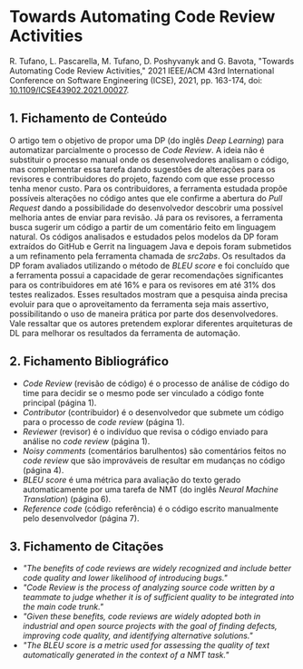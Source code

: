 # Towards Automating Code Review Activities

R. Tufano, L. Pascarella, M. Tufano, D. Poshyvanyk and G. Bavota, "Towards Automating Code Review Activities," 2021 IEEE/ACM 43rd International Conference on Software Engineering (ICSE), 2021, pp. 163-174, doi: [10.1109/ICSE43902.2021.00027](https://doi.org/10.1109/ICSE43902.2021.00027).

## 1. Fichamento de Conteúdo

O artigo tem o objetivo de propor uma DP (do inglês _Deep Learning_) para automatizar parcialmente o processo de _Code Review_. A ideia não é substituir o processo manual onde os desenvolvedores analisam o código, mas complementar essa tarefa dando sugestões de alterações para os revisores e contribuidores do projeto, fazendo com que esse processo tenha menor custo. Para os contribuidores, a ferramenta estudada propõe possíveis alterações no código antes que ele confirme a abertura do _Pull Request_ dando a possibilidade do desenvolvedor descobrir uma possível melhoria antes de enviar para revisão. Já para os revisores, a ferramenta busca sugerir um código a partir de um comentário feito em linguagem natural. Os códigos analisados e estudados pelos modelos da DP foram extraídos do GitHub e Gerrit na linguagem Java e depois foram submetidos a um refinamento pela ferramenta chamada de _src2abs_. Os resultados da DP foram avaliados utilizando o método de _BLEU score_ e foi concluído que a ferramenta possui a capacidade de gerar recomendações significantes para os contribuidores em até 16% e para os revisores em até 31% dos testes realizados. Esses resultados mostram que a pesquisa ainda precisa evoluir para que o aproveitamento da ferramenta seja mais assertivo, possibilitando o uso de maneira prática por parte dos desenvolvedores. Vale ressaltar que os autores pretendem explorar diferentes arquiteturas de DL para melhorar os resultados da ferramenta de automação.

## 2. Fichamento Bibliográfico

- _Code Review_ (revisão de código) é o processo de análise de código do time para decidir se o mesmo pode ser vinculado a código fonte principal (página 1).
- _Contributor_ (contribuidor) é o desenvolvedor que submete um código para o processo de _code review_ (página 1).
- _Reviewer_ (revisor) é o indivíduo que revisa o código enviado para análise no _code review_ (página 1).
- _Noisy comments_ (comentários barulhentos) são comentários feitos no _code review_ que são improváveis de resultar em mudanças no código (página 4).
- _BLEU score_ é uma métrica para avaliação do texto gerado automaticamente por uma tarefa de NMT (do inglês _Neural Machine Translation_) (página 6).
- _Reference code_ (código referência) é o código escrito manualmente pelo desenvolvedor (página 7).

## 3. Fichamento de Citações

- _"The benefits of code reviews are widely recognized and include better code quality and lower likelihood of introducing bugs."_
- _"Code Review is the process of analyzing source code written by a teammate to judge whether it is of sufficient quality to be integrated into the main code trunk."_
- _"Given these benefits, code reviews are widely adopted both in industrial and open source projects with the goal of finding defects, improving code quality, and identifying alternative solutions."_
- _"The BLEU score is a metric used for assessing the quality of text automatically generated in the context of a NMT task."_
